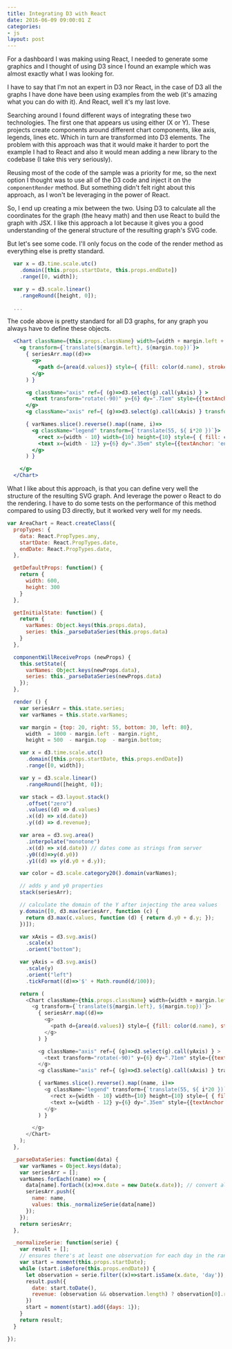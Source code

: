 ```yaml
---
title: Integrating D3 with React
date: 2016-06-09 09:00:01 Z
categories:
- js
layout: post
---
```


For a dashboard I was making using React, I needed to generate some graphics and I thought of using D3 since I found an example which was almost exactly what I was looking for.

I have to say that I'm not an expert in D3 nor React, in the case of D3 all the graphs I have done have been using examples from the web (it's amazing what you can do with it). And React, well it's my last love.

Searching around I found different ways of integrating these two technologies. The first one that appears us using either (X or Y). These projects create components around different chart components, like axis, legends, lines etc. Which in turn are transformed into D3 elements. The problem with this approach was that it would make it harder to port the example I had to React and also it would mean adding a new library to the codebase (I take this very seriously).

Reusing most of the code of the sample was a priority for me, so the next option I thought was to use all of the D3 code and inject it on the `componentRender` method. But something didn't felt right about this approach, as I won't be leveraging in the power of React.

So, I end up creating a mix between the two. Using D3 to calculate all the coordinates for the graph (the heavy math) and then use React to build the graph with JSX. I like this approach a lot because it gives you a good understanding of the general structure of the resulting graph's SVG code.

But let's see some code. I'll only focus on the code of the render method as everything else is pretty standard. 

```js
  var x = d3.time.scale.utc()
    .domain([this.props.startDate, this.props.endDate])
    .range([0, width]);

  var y = d3.scale.linear()
    .rangeRound([height, 0]);

  ...

```

The code above is pretty standard for all D3 graphs, for any graph you always have to define these objects.

```jsx
  <Chart className={this.props.className} width={width + margin.left + margin.right} height={height + margin.top + margin.bottom}>
    <g transform={`translate(${margin.left}, ${margin.top})`}>
      { seriesArr.map((d)=>
        <g>
          <path d={area(d.values)} style={ {fill: color(d.name), stroke: 'grey'} }></path>
        </g>
      ) }

      <g className="axis" ref={ (g)=>d3.select(g).call(yAxis) } >
        <text transform="rotate(-90)" y={6} dy=".71em" style={{textAnchor: 'end'}}>Revenue</text>
      </g>
      <g className="axis" ref={ (g)=>d3.select(g).call(xAxis) } transform={ `translate(0, ${height})` } />

      { varNames.slice().reverse().map((name, i)=>
        <g className="legend" transform={`translate(55, ${ i*20 })`}>
          <rect x={width - 10} width={10} height={10} style={ { fill: color(name), stroke: 'grey'} } />
          <text x={width - 12} y={6} dy=".35em" style={{textAnchor: 'end'}}> { name } </text>
        </g>
      ) }

    </g>
  </Chart>
```

What I like about this approach, is that you can define very well the structure of the resulting SVG graph. And leverage the power o React to do the rendering. I have to do some tests on the performance of this method compared to using D3 directly, but it worked very well for my needs.




```js
var AreaChart = React.createClass({
  propTypes: {
    data: React.PropTypes.any,
    startDate: React.PropTypes.date,
    endDate: React.PropTypes.date,
  },

  getDefaultProps: function() {
    return {
      width: 600,
      height: 300
    }
  },

  getInitialState: function() {
    return {
      varNames: Object.keys(this.props.data),
      series: this._parseDataSeries(this.props.data)
    }
  },

  componentWillReceiveProps (newProps) {
    this.setState({
      varNames: Object.keys(newProps.data),
      series: this._parseDataSeries(newProps.data)
    });
  },

  render () {
    var seriesArr = this.state.series;
    var varNames = this.state.varNames;

    var margin = {top: 20, right: 55, bottom: 30, left: 80},
      width  = 1000 - margin.left - margin.right,
      height = 500  - margin.top  - margin.bottom;

    var x = d3.time.scale.utc()
      .domain([this.props.startDate, this.props.endDate])
      .range([0, width]);

    var y = d3.scale.linear()
      .rangeRound([height, 0]);

    var stack = d3.layout.stack()
      .offset("zero")
      .values((d) => d.values)
      .x((d) => x(d.date))
      .y((d) => d.revenue);

    var area = d3.svg.area()
      .interpolate("monotone")
      .x((d) => x(d.date)) // dates come as strings from server
      .y0((d)=>y(d.y0))
      .y1((d) => y(d.y0 + d.y));

    var color = d3.scale.category20().domain(varNames);

    // adds y and y0 properties
    stack(seriesArr);

    // calculate the domain of the Y after injecting the area values
    y.domain([0, d3.max(seriesArr, function (c) {
      return d3.max(c.values, function (d) { return d.y0 + d.y; });
    })]);

    var xAxis = d3.svg.axis()
      .scale(x)
      .orient("bottom");

    var yAxis = d3.svg.axis()
      .scale(y)
      .orient("left")
      .tickFormat((d)=>'$' + Math.round(d/100));

    return (
      <Chart className={this.props.className} width={width + margin.left + margin.right} height={height + margin.top + margin.bottom}>
        <g transform={`translate(${margin.left}, ${margin.top})`}>
          { seriesArr.map((d)=>
            <g>
              <path d={area(d.values)} style={ {fill: color(d.name), stroke: 'grey'} }></path>
            </g>
          ) }

          <g className="axis" ref={ (g)=>d3.select(g).call(yAxis) } >
            <text transform="rotate(-90)" y={6} dy=".71em" style={{textAnchor: 'end'}}>Revenue</text>
          </g>
          <g className="axis" ref={ (g)=>d3.select(g).call(xAxis) } transform={ `translate(0, ${height})` } />

          { varNames.slice().reverse().map((name, i)=>
            <g className="legend" transform={`translate(55, ${ i*20 })`}>
              <rect x={width - 10} width={10} height={10} style={ { fill: color(name), stroke: 'grey'} } />
              <text x={width - 12} y={6} dy=".35em" style={{textAnchor: 'end'}}> { name } </text>
            </g>
          ) }

        </g>
      </Chart>
    );
  },

  _parseDataSeries: function(data) {
    var varNames = Object.keys(data);
    var seriesArr = [];
    varNames.forEach((name) => {
      data[name].forEach((x)=>x.date = new Date(x.date)); // convert all date objects to dates
      seriesArr.push({
        name: name,
        values: this._normalizeSerie(data[name])
      });
    });
    return seriesArr;
  },

  _normalizeSerie: function(serie) {
    var result = [];
    // ensures there's at least one observation for each day in the range
    var start = moment(this.props.startDate);
    while (start.isBefore(this.props.endDate)) {
      let observation = serie.filter((x)=>start.isSame(x.date, 'day'));
      result.push({
        date: start.toDate(),
        revenue: (observation && observation.length) ? observation[0].revenue : 0,
      })
      start = moment(start).add({days: 1});
    }
    return result;
  }

});
```